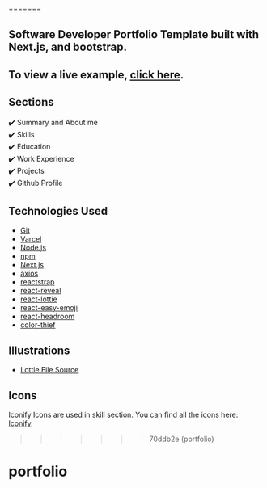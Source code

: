 =======

## Software Developer Portfolio Template built with Next.js, and bootstrap.

## To view a live example, **[click here](https://portfolio-git-portfolio-hamzaj94s-projects.vercel.app/)**.

## Sections

✔️ Summary and About me\
✔️ Skills\
✔️ Education\
✔️ Work Experience\
✔️ Projects\
✔️ Github Profile

## Technologies Used

- [Git](https://git-scm.com)
- [Varcel](https://vercel.com/)
- [Node.js](https://nodejs.org/en/download/)
- [npm](http://npmjs.com)
- [Next.js](https://nextjs.org/)
- [axios](https://www.npmjs.com/package/axios)
- [reactstrap](https://reactstrap.github.io/)
- [react-reveal](https://www.react-reveal.com/)
- [react-lottie](https://www.npmjs.com/package/react-lottie)
- [react-easy-emoji](https://github.com/appfigures/react-easy-emoji)
- [react-headroom](https://github.com/KyleAMathews/react-headroom)
- [color-thief](https://github.com/lokesh/color-thief)

## Illustrations

- [Lottie File Source](https://lottiefiles.com)

## Icons

Iconify Icons are used in skill section. You can find all the icons here: [Iconify](https://icon-sets.iconify.design/).

> > > > > > > 70ddb2e (portfolio)
# portfolio
